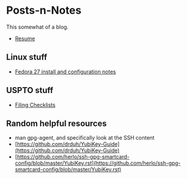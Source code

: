 Posts-n-Notes
===========

This somewhat of a blog.

* [Resume](resume.md)

## Linux stuff

- [Fedora 27 install and configuration notes](fedora/README.md)

## USPTO stuff

- [Filing Checklists](/USPTO/filing-checklists.md)

## Random helpful resources

- man gpg-agent, and specifically look at the SSH content
- [https://github.com/drduh/YubiKey-Guide](https://github.com/drduh/YubiKey-Guide)
- [https://github.com/herlo/ssh-gpg-smartcard-config/blob/master/YubiKey.rst](https://github.com/herlo/ssh-gpg-smartcard-config/blob/master/YubiKey.rst)
